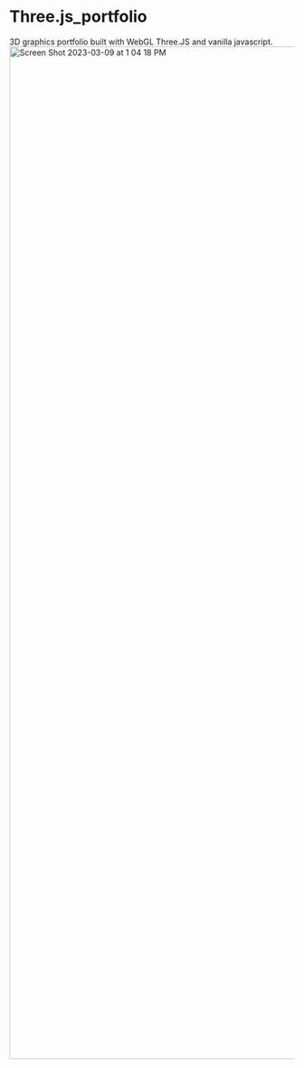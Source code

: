 # Three.js_portfolio
3D graphics portfolio built with WebGL Three.JS and vanilla javascript.
<img width="1790" alt="Screen Shot 2023-03-09 at 1 04 18 PM" src="https://user-images.githubusercontent.com/82188401/224395214-98f2a353-3bcc-4433-aaef-9b2940173735.png">
